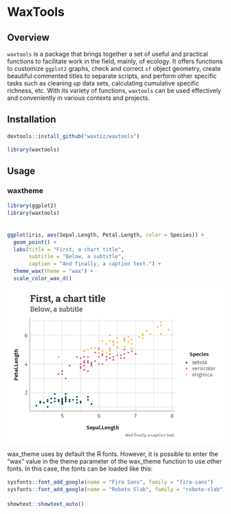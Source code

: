 
<!-- README.md is generated from README.Rmd. Please edit that file -->

# WaxTools

## Overview

`waxtools` is a package that brings together a set of useful and
practical functions to facilitate work in the field, mainly, of ecology.
It offers functions to customize `ggplot2` graphs, check and correct
`sf` object geometry, create beautiful commented titles to separate
scripts, and perform other specific tasks such as cleaning up data sets,
calculating cumulative specific richness, etc. With its variety of
functions, `waxtools` can be used effectively and conveniently in
various contexts and projects.

## Installation

``` r
devtools::install_github("waxtiz/waxtools")
```

``` r
library(waxtools)
```

## Usage

### waxtheme

``` r
library(ggplot2)
library(waxtools)


ggplot(iris, aes(Sepal.Length, Petal.Length, color = Species)) +
  geom_point() +
  labs(title = "First, a chart title",
       subtitle = "Below, a subtitle",
       caption = "And finally, a caption text.") +
  theme_wax(theme = "wax") +
  scale_color_wax_d()
```

![](README_files/unnamed-chunk-4-1.png)<!-- -->

wax_theme uses by default the R fonts. However, it is possible to enter
the “wax” value in the theme parameter of the wax_theme function to use
other fonts. In this case, the fonts can be loaded like this:

``` r
sysfonts::font_add_google(name = "Fira Sans", family = "fira-sans")
sysfonts::font_add_google(name = "Roboto Slab", family = "roboto-slab")

showtext::showtext_auto()
```
